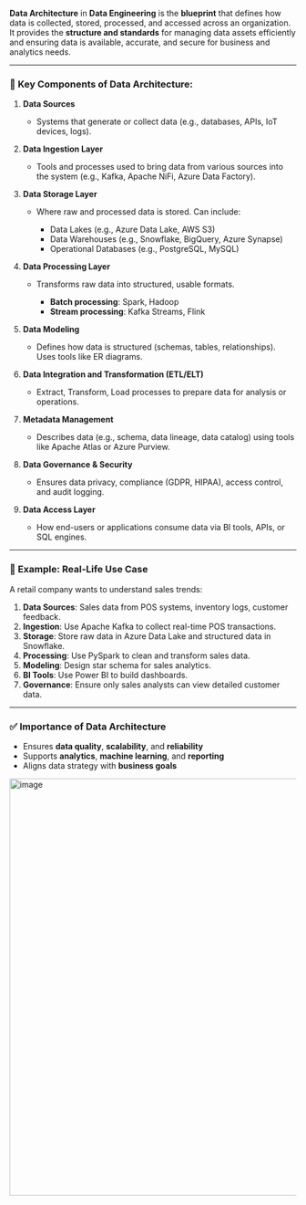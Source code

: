 **Data Architecture** in **Data Engineering** is the **blueprint** that defines how data is collected, stored, processed, and accessed across an organization. It provides the **structure and standards** for managing data assets efficiently and ensuring data is available, accurate, and secure for business and analytics needs.

---

### 🔧 Key Components of Data Architecture:

1. **Data Sources**

   * Systems that generate or collect data (e.g., databases, APIs, IoT devices, logs).

2. **Data Ingestion Layer**

   * Tools and processes used to bring data from various sources into the system (e.g., Kafka, Apache NiFi, Azure Data Factory).

3. **Data Storage Layer**

   * Where raw and processed data is stored. Can include:

     * Data Lakes (e.g., Azure Data Lake, AWS S3)
     * Data Warehouses (e.g., Snowflake, BigQuery, Azure Synapse)
     * Operational Databases (e.g., PostgreSQL, MySQL)

4. **Data Processing Layer**

   * Transforms raw data into structured, usable formats.

     * **Batch processing**: Spark, Hadoop
     * **Stream processing**: Kafka Streams, Flink

5. **Data Modeling**

   * Defines how data is structured (schemas, tables, relationships). Uses tools like ER diagrams.

6. **Data Integration and Transformation (ETL/ELT)**

   * Extract, Transform, Load processes to prepare data for analysis or operations.

7. **Metadata Management**

   * Describes data (e.g., schema, data lineage, data catalog) using tools like Apache Atlas or Azure Purview.

8. **Data Governance & Security**

   * Ensures data privacy, compliance (GDPR, HIPAA), access control, and audit logging.

9. **Data Access Layer**

   * How end-users or applications consume data via BI tools, APIs, or SQL engines.

---

### 🧱 Example: Real-Life Use Case

A retail company wants to understand sales trends:

1. **Data Sources**: Sales data from POS systems, inventory logs, customer feedback.
2. **Ingestion**: Use Apache Kafka to collect real-time POS transactions.
3. **Storage**: Store raw data in Azure Data Lake and structured data in Snowflake.
4. **Processing**: Use PySpark to clean and transform sales data.
5. **Modeling**: Design star schema for sales analytics.
6. **BI Tools**: Use Power BI to build dashboards.
7. **Governance**: Ensure only sales analysts can view detailed customer data.

---

### ✅ Importance of Data Architecture

* Ensures **data quality**, **scalability**, and **reliability**
* Supports **analytics**, **machine learning**, and **reporting**
* Aligns data strategy with **business goals**

<img width="1200" height="731" alt="image" src="https://github.com/user-attachments/assets/99a0bf87-f05a-446b-a6cf-5c5541bcc7dc" />
